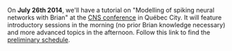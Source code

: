<html><body><p>On <strong>July 26th 2014</strong>, we'll have a tutorial on "Modelling of spiking neural networks with Brian" at the <a href="http://www.cnsorg.org/cns-2014-quebec-city">CNS conference</a> in Québec City. It will feature introductory sessions in the morning (no prior Brian knowledge necessary) and more advanced topics in the afternoon. Follow this link to find the <a href="http://briansimulator.org/brian-tutorial-at-cns-2014">preliminary schedule</a>.</p></body></html>